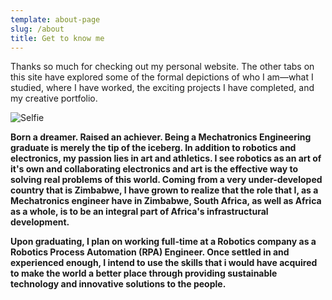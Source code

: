 ```yaml
---
template: about-page
slug: /about
title: Get to know me
---
```

Thanks so much for checking out my personal website. The other tabs on this site have explored some of the formal depictions of who I am—what I studied, where I have worked, the exciting projects I have completed, and my creative portfolio.

![Selfie](/assets/selfie.jpg "More than a Mechatronics Engineer")

**Born a dreamer. Raised an achiever. Being a Mechatronics Engineering graduate is merely the tip of the iceberg. In addition to robotics and electronics, my passion lies in art and athletics. I see robotics as an art of it's own and collaborating electronics and art is the effective way to solving real problems of this world. Coming from a very under-developed country that is Zimbabwe, I have grown to realize that the role that I, as a Mechatronics engineer have in Zimbabwe, South Africa, as well as Africa as a whole, is to be an integral part of Africa's infrastructural development.**

**Upon graduating, I plan on working full-time at a Robotics company as a Robotics Process Automation (RPA) Engineer. Once settled in and experienced enough, I intend to use the skills that i would have acquired to make the world a better place through providing sustainable technology and innovative solutions to the people.**